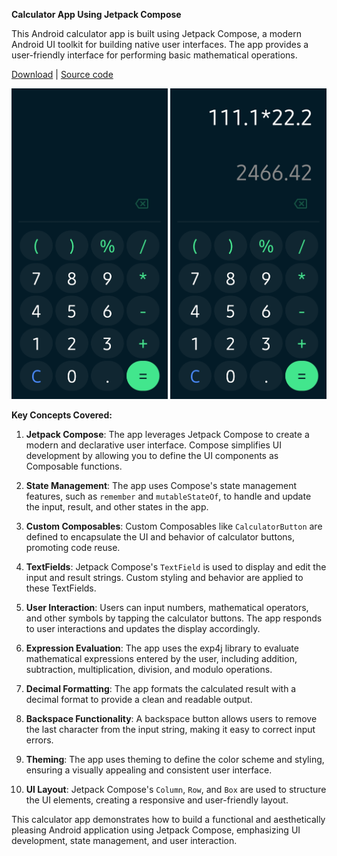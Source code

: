**Calculator App Using Jetpack Compose**

This Android calculator app is built using Jetpack Compose, a modern Android UI toolkit for building native user interfaces. The app provides a user-friendly interface for performing basic mathematical operations.

[Download](res/Calculator.apk) | [Source code](https://github.com/ludwigfernandes/Calculator.git)

<img src="res/1.jpg" width="250"/>  <img src="res/2.jpg" width="250"/>


**Key Concepts Covered:**

1. **Jetpack Compose**: The app leverages Jetpack Compose to create a modern and declarative user interface. Compose simplifies UI development by allowing you to define the UI components as Composable functions.

2. **State Management**: The app uses Compose's state management features, such as `remember` and `mutableStateOf`, to handle and update the input, result, and other states in the app.

3. **Custom Composables**: Custom Composables like `CalculatorButton` are defined to encapsulate the UI and behavior of calculator buttons, promoting code reuse.

4. **TextFields**: Jetpack Compose's `TextField` is used to display and edit the input and result strings. Custom styling and behavior are applied to these TextFields.

5. **User Interaction**: Users can input numbers, mathematical operators, and other symbols by tapping the calculator buttons. The app responds to user interactions and updates the display accordingly.

6. **Expression Evaluation**: The app uses the exp4j library to evaluate mathematical expressions entered by the user, including addition, subtraction, multiplication, division, and modulo operations.

7. **Decimal Formatting**: The app formats the calculated result with a decimal format to provide a clean and readable output.

8. **Backspace Functionality**: A backspace button allows users to remove the last character from the input string, making it easy to correct input errors.

9. **Theming**: The app uses theming to define the color scheme and styling, ensuring a visually appealing and consistent user interface.

10. **UI Layout**: Jetpack Compose's `Column`, `Row`, and `Box` are used to structure the UI elements, creating a responsive and user-friendly layout.

This calculator app demonstrates how to build a functional and aesthetically pleasing Android application using Jetpack Compose, emphasizing UI development, state management, and user interaction.

